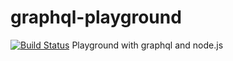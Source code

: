 # graphql-playground
[![Build Status](https://travis-ci.org/lnlwd/graphql-playground.svg?branch=master)](https://travis-ci.org/lnlwd/graphql-playground)
Playground with graphql and node.js
